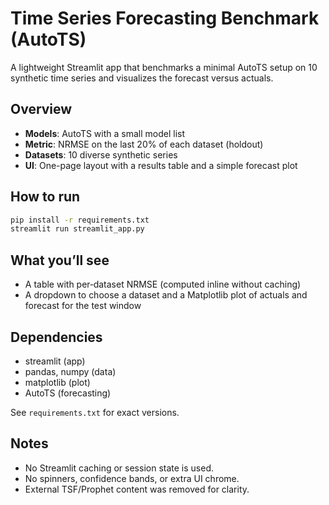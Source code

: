 # Time Series Forecasting Benchmark (AutoTS)

A lightweight Streamlit app that benchmarks a minimal AutoTS setup on 10 synthetic time series and visualizes the forecast versus actuals.

## Overview

- **Models**: AutoTS with a small model list
- **Metric**: NRMSE on the last 20% of each dataset (holdout)
- **Datasets**: 10 diverse synthetic series
- **UI**: One-page layout with a results table and a simple forecast plot

## How to run

```bash
pip install -r requirements.txt
streamlit run streamlit_app.py
```

## What you’ll see

- A table with per‑dataset NRMSE (computed inline without caching)
- A dropdown to choose a dataset and a Matplotlib plot of actuals and forecast for the test window

## Dependencies

- streamlit (app)
- pandas, numpy (data)
- matplotlib (plot)
- AutoTS (forecasting)

See `requirements.txt` for exact versions.

## Notes

- No Streamlit caching or session state is used.
- No spinners, confidence bands, or extra UI chrome.
- External TSF/Prophet content was removed for clarity.